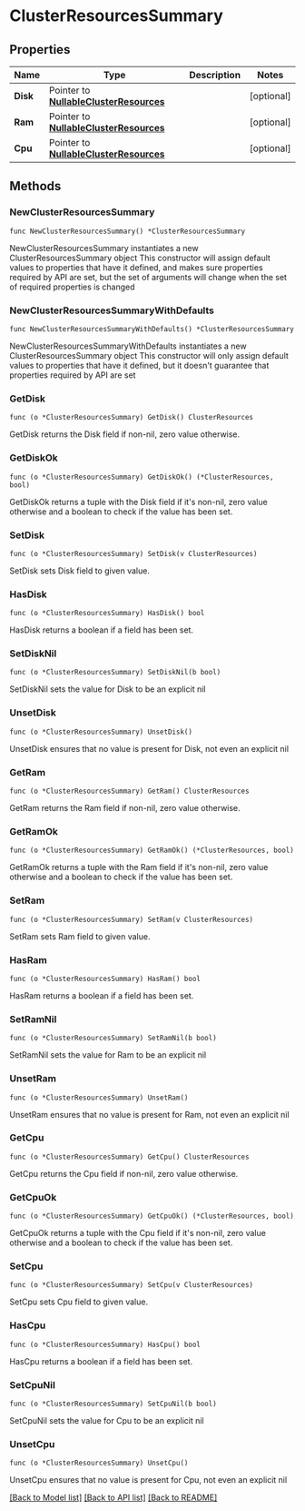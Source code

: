# ClusterResourcesSummary

## Properties

Name | Type | Description | Notes
------------ | ------------- | ------------- | -------------
**Disk** | Pointer to [**NullableClusterResources**](ClusterResources.md) |  | [optional] 
**Ram** | Pointer to [**NullableClusterResources**](ClusterResources.md) |  | [optional] 
**Cpu** | Pointer to [**NullableClusterResources**](ClusterResources.md) |  | [optional] 

## Methods

### NewClusterResourcesSummary

`func NewClusterResourcesSummary() *ClusterResourcesSummary`

NewClusterResourcesSummary instantiates a new ClusterResourcesSummary object
This constructor will assign default values to properties that have it defined,
and makes sure properties required by API are set, but the set of arguments
will change when the set of required properties is changed

### NewClusterResourcesSummaryWithDefaults

`func NewClusterResourcesSummaryWithDefaults() *ClusterResourcesSummary`

NewClusterResourcesSummaryWithDefaults instantiates a new ClusterResourcesSummary object
This constructor will only assign default values to properties that have it defined,
but it doesn't guarantee that properties required by API are set

### GetDisk

`func (o *ClusterResourcesSummary) GetDisk() ClusterResources`

GetDisk returns the Disk field if non-nil, zero value otherwise.

### GetDiskOk

`func (o *ClusterResourcesSummary) GetDiskOk() (*ClusterResources, bool)`

GetDiskOk returns a tuple with the Disk field if it's non-nil, zero value otherwise
and a boolean to check if the value has been set.

### SetDisk

`func (o *ClusterResourcesSummary) SetDisk(v ClusterResources)`

SetDisk sets Disk field to given value.

### HasDisk

`func (o *ClusterResourcesSummary) HasDisk() bool`

HasDisk returns a boolean if a field has been set.

### SetDiskNil

`func (o *ClusterResourcesSummary) SetDiskNil(b bool)`

 SetDiskNil sets the value for Disk to be an explicit nil

### UnsetDisk
`func (o *ClusterResourcesSummary) UnsetDisk()`

UnsetDisk ensures that no value is present for Disk, not even an explicit nil
### GetRam

`func (o *ClusterResourcesSummary) GetRam() ClusterResources`

GetRam returns the Ram field if non-nil, zero value otherwise.

### GetRamOk

`func (o *ClusterResourcesSummary) GetRamOk() (*ClusterResources, bool)`

GetRamOk returns a tuple with the Ram field if it's non-nil, zero value otherwise
and a boolean to check if the value has been set.

### SetRam

`func (o *ClusterResourcesSummary) SetRam(v ClusterResources)`

SetRam sets Ram field to given value.

### HasRam

`func (o *ClusterResourcesSummary) HasRam() bool`

HasRam returns a boolean if a field has been set.

### SetRamNil

`func (o *ClusterResourcesSummary) SetRamNil(b bool)`

 SetRamNil sets the value for Ram to be an explicit nil

### UnsetRam
`func (o *ClusterResourcesSummary) UnsetRam()`

UnsetRam ensures that no value is present for Ram, not even an explicit nil
### GetCpu

`func (o *ClusterResourcesSummary) GetCpu() ClusterResources`

GetCpu returns the Cpu field if non-nil, zero value otherwise.

### GetCpuOk

`func (o *ClusterResourcesSummary) GetCpuOk() (*ClusterResources, bool)`

GetCpuOk returns a tuple with the Cpu field if it's non-nil, zero value otherwise
and a boolean to check if the value has been set.

### SetCpu

`func (o *ClusterResourcesSummary) SetCpu(v ClusterResources)`

SetCpu sets Cpu field to given value.

### HasCpu

`func (o *ClusterResourcesSummary) HasCpu() bool`

HasCpu returns a boolean if a field has been set.

### SetCpuNil

`func (o *ClusterResourcesSummary) SetCpuNil(b bool)`

 SetCpuNil sets the value for Cpu to be an explicit nil

### UnsetCpu
`func (o *ClusterResourcesSummary) UnsetCpu()`

UnsetCpu ensures that no value is present for Cpu, not even an explicit nil

[[Back to Model list]](../README.md#documentation-for-models) [[Back to API list]](../README.md#documentation-for-api-endpoints) [[Back to README]](../README.md)


